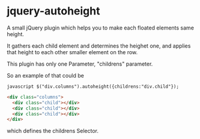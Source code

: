 jquery-autoheight
=================

A small jQuery plugin which helps you to make each floated elements same height.

It gathers each child element and determines the heighet one, and applies that height to each other smaller element on the row.

This plugin has only one Parameter, "childrens" parameter.

So an example of that could be 

```javascript $("div.columns").autoheight({childrens:"div.child"}); ```

```HTML 
<div class="columns"> 
  <div class="child"></div> 
  <div class="child"></div> 
  <div class="child"></div>
</div> 
```

which defines the childrens Selector.
